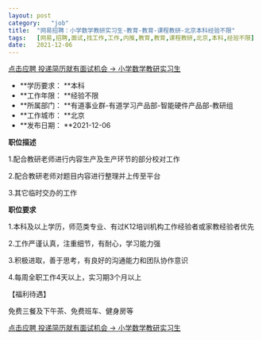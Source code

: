 ```yaml
---
layout:	post
category:	"job"
title:	"网易招聘：小学数学教研实习生-教育-教育-课程教研-北京本科经验不限"
tags:	[网易,招聘,面试,找工作,工作,内推,教育,教育,课程教研,北京,本科,经验不限]
date:	2021-12-06
---
```


[点击应聘 投递简历就有面试机会 ->  小学数学教研实习生](http://mobile.bole.netease.com/bole/boleDetail?id=33141&employeeId=346f03c3cda5f04c&key=all)



- **学历要求： **本科
- **工作年限： **经验不限
- **所属部门： **有道事业群-有道学习产品部-智能硬件产品部-教研组
- **工作城市： **北京
- **发布日期： **2021-12-06



**职位描述**

1.配合教研老师进行内容生产及生产环节的部分校对工作

2.配合教研老师对题目内容进行整理并上传至平台

3.其它临时交办的工作



**职位要求**

1.本科及以上学历，师范类专业、有过K12培训机构工作经验者或家教经验者优先

2.工作严谨认真，注重细节，有耐心，学习能力强

3.积极进取，善于思考，有良好的沟通能力和团队协作意识

4.每周全职工作4天以上，实习期3个月以上

【福利待遇】

免费三餐及下午茶、免费班车、健身房等



[点击应聘 投递简历就有面试机会 ->  小学数学教研实习生](http://mobile.bole.netease.com/bole/boleDetail?id=33141&employeeId=346f03c3cda5f04c&key=all)